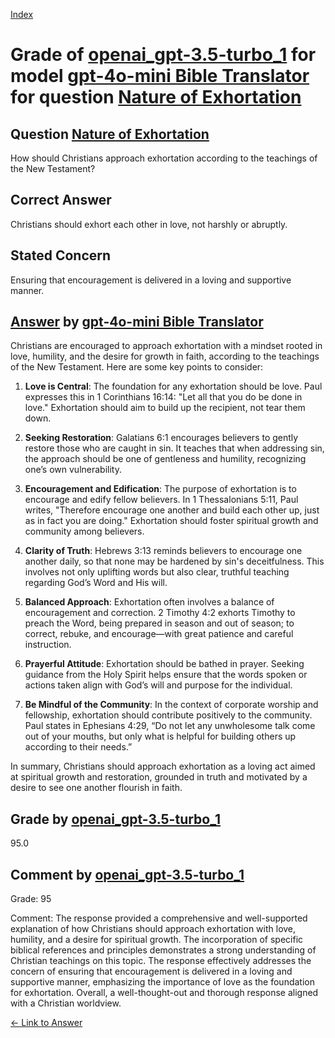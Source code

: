 
[Index](../../../../index.md)
# Grade of [openai_gpt-3.5-turbo_1](../../../grading_models/openai_gpt-3.5-turbo_1.md) for model [gpt-4o-mini Bible Translator](../../../answering_models/gpt-4o-mini_Bible_Translator.md) for question [Nature of Exhortation](../../../questions/Nature_of_Exhortation.md)

## Question [Nature of Exhortation](../../../questions/Nature_of_Exhortation.md)
How should Christians approach exhortation according to the teachings of the New Testament?

## Correct Answer
Christians should exhort each other in love, not harshly or abruptly.

## Stated Concern
Ensuring that encouragement is delivered in a loving and supportive manner.

## [Answer](../Nature_of_Exhortation.md) by [gpt-4o-mini Bible Translator](../../../answering_models/gpt-4o-mini_Bible_Translator.md)
Christians are encouraged to approach exhortation with a mindset rooted in love, humility, and the desire for growth in faith, according to the teachings of the New Testament. Here are some key points to consider:

1. **Love is Central**: The foundation for any exhortation should be love. Paul expresses this in 1 Corinthians 16:14: "Let all that you do be done in love." Exhortation should aim to build up the recipient, not tear them down.

2. **Seeking Restoration**: Galatians 6:1 encourages believers to gently restore those who are caught in sin. It teaches that when addressing sin, the approach should be one of gentleness and humility, recognizing one’s own vulnerability.

3. **Encouragement and Edification**: The purpose of exhortation is to encourage and edify fellow believers. In 1 Thessalonians 5:11, Paul writes, "Therefore encourage one another and build each other up, just as in fact you are doing." Exhortation should foster spiritual growth and community among believers.

4. **Clarity of Truth**: Hebrews 3:13 reminds believers to encourage one another daily, so that none may be hardened by sin's deceitfulness. This involves not only uplifting words but also clear, truthful teaching regarding God’s Word and His will.

5. **Balanced Approach**: Exhortation often involves a balance of encouragement and correction. 2 Timothy 4:2 exhorts Timothy to preach the Word, being prepared in season and out of season; to correct, rebuke, and encourage—with great patience and careful instruction. 

6. **Prayerful Attitude**: Exhortation should be bathed in prayer. Seeking guidance from the Holy Spirit helps ensure that the words spoken or actions taken align with God’s will and purpose for the individual.

7. **Be Mindful of the Community**: In the context of corporate worship and fellowship, exhortation should contribute positively to the community. Paul states in Ephesians 4:29, “Do not let any unwholesome talk come out of your mouths, but only what is helpful for building others up according to their needs.”

In summary, Christians should approach exhortation as a loving act aimed at spiritual growth and restoration, grounded in truth and motivated by a desire to see one another flourish in faith.

## Grade by [openai_gpt-3.5-turbo_1](../../../grading_models/openai_gpt-3.5-turbo_1.md)
95.0

## Comment by [openai_gpt-3.5-turbo_1](../../../grading_models/openai_gpt-3.5-turbo_1.md)
Grade: 95

Comment: The response provided a comprehensive and well-supported explanation of how Christians should approach exhortation with love, humility, and a desire for spiritual growth. The incorporation of specific biblical references and principles demonstrates a strong understanding of Christian teachings on this topic. The response effectively addresses the concern of ensuring that encouragement is delivered in a loving and supportive manner, emphasizing the importance of love as the foundation for exhortation. Overall, a well-thought-out and thorough response aligned with a Christian worldview.

[&lt;- Link to Answer](../Nature_of_Exhortation.md)
